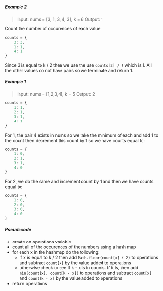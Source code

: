 ##### Example 2
> Input: nums = [3, 1, 3, 4, 3], k = 6
Output: 1

Count the number of occurences of each value
```js
counts = { 
    3: 3,
    1: 1,
    4: 1
}
```
Since 3 is equal to k / 2 then we use the use `counts[3] / 2` which is 1. All the other values do not have pairs so we terminate and return 1.

##### Example 1
> Input: nums = [1,2,3,4], k = 5
Output: 2

```js
counts = {
    1: 1,
    2: 1,
    3: 1,
    4: 1
}
```

For 1, the pair 4 exists in nums so we take the minimum of each and add 1 to the count then decrement this count by 1 so we have counts equal to:
```js
counts = {
    1: 0,
    2: 1,
    3: 1,
    4: 0 
}
```

For 2, we do the same and increment count by 1 and then we have counts equal to:
```js
counts = {
    1: 0,
    2: 0,
    3: 0,
    4: 0 
}
```
##### Pseudocode
- create an operations variable
- count all of the occurences of the numbers using a hash map
- for each x in the hashmap do the following:
    - if x is equal to k / 2 then add `Math.floor(count[x] / 2)` to operations and subtract `count[x]` by the value added to operations
    - otherwise check to see if k - x is in counts. If it is, then add `min(count[x], count[k - x])` to operations and subtract `count[x]` and `count[k - x]` by the value added to operations
- return operations

